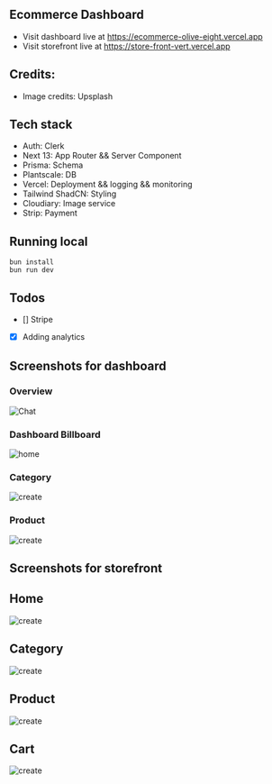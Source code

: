 ## Ecommerce Dashboard

- Visit dashboard live at https://ecommerce-olive-eight.vercel.app
- Visit storefront live at https://store-front-vert.vercel.app

## Credits:

- Image credits: Upsplash

## Tech stack

- Auth: Clerk
- Next 13: App Router && Server Component
- Prisma: Schema
- Plantscale: DB
- Vercel: Deployment && logging && monitoring
- Tailwind ShadCN: Styling
- Cloudiary: Image service
- Strip: Payment

## Running local

```
bun install
bun run dev
```

## Todos

- [] Stripe
- [x] Adding analytics

## Screenshots for dashboard

### Overview

![Chat](public/dashboard-overview.png)

### Dashboard Billboard

![home](public/dashboard-billboard.png)

### Category

![create](public/dashboard-category.png)

### Product

![create](public/dashboard-product-add.png)

## Screenshots for storefront

## Home

![create](public/store-home.png)

## Category

![create](public/store-category-home.png)

## Product

![create](public/store-product.png)

## Cart

![create](public/store-cart.png)

